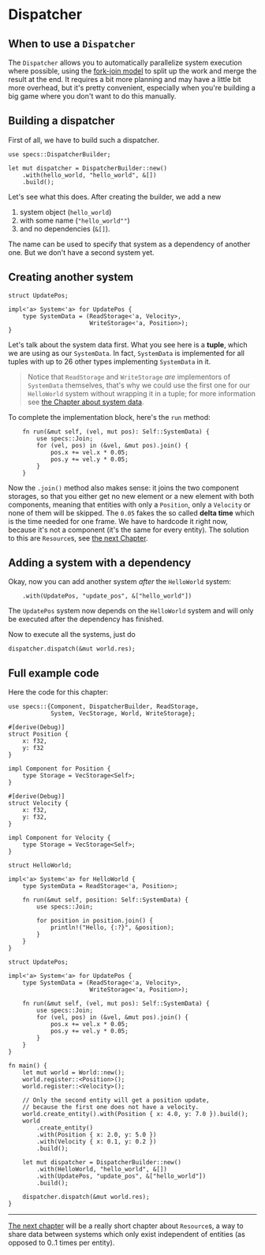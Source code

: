 # Dispatcher

## When to use a `Dispatcher`

The `Dispatcher` allows you to automatically parallelize
system execution where possible, using the [fork-join model][fj] to split up the
work and merge the result at the end. It requires a bit more planning
and may have a little bit more overhead, but it's pretty convenient,
especially when you're building a big game where you don't
want to do this manually.

[fj]: https://en.wikipedia.org/wiki/Fork–join_model

## Building a dispatcher

First of all, we have to build such a dispatcher.

```rust,ignore
use specs::DispatcherBuilder;

let mut dispatcher = DispatcherBuilder::new()
    .with(hello_world, "hello_world", &[])
    .build();
```

Let's see what this does. After creating the builder,
we add a new

1) system object (`hello_world`)
2) with some name (`"hello_world""`)
3) and no dependencies (`&[]`).

The name can be used to specify that system
as a dependency of another one. But we don't have a second
system yet.

## Creating another system

```rust,ignore
struct UpdatePos;

impl<'a> System<'a> for UpdatePos {
    type SystemData = (ReadStorage<'a, Velocity>,
                       WriteStorage<'a, Position>);
}
```

Let's talk about the system data first. What you see here is a **tuple**, which we are using as our `SystemData`.
In fact, `SystemData` is implemented for all tuples with up to 26 other types implementing `SystemData` in it.

> Notice that `ReadStorage` and `WriteStorage` *are* implementors of `SystemData`
  themselves, that's why we could use the first one for our `HelloWorld` system
  without wrapping it in a tuple; for more information see
  [the Chapter about system data][cs].

[cs]: ./06_system_data.html

To complete the implementation block, here's the `run` method:

```rust,ignore
    fn run(&mut self, (vel, mut pos): Self::SystemData) {
        use specs::Join;
        for (vel, pos) in (&vel, &mut pos).join() {
            pos.x += vel.x * 0.05;
            pos.y += vel.y * 0.05;
        }
    }
```

Now the `.join()` method also makes sense: it joins the two component
storages, so that you either get no new element or a new element with
both components, meaning that entities with only a `Position`, only
a `Velocity` or none of them will be skipped. The `0.05` fakes the
so called **delta time** which is the time needed for one frame.
We have to hardcode it right now, because it's not a component (it's the
same for every entity). The solution to this are `Resource`s, see
[the next Chapter][c4].

[c4]: ./04_resources.html

## Adding a system with a dependency

Okay, now you can add another system *after* the `HelloWorld` system:

```rust,ignore
    .with(UpdatePos, "update_pos", &["hello_world"])
```

The `UpdatePos` system now depends on the `HelloWorld` system and will only
be executed after the dependency has finished.

Now to execute all the systems, just do

```rust,ignore
dispatcher.dispatch(&mut world.res);
```

## Full example code

Here the code for this chapter:

```rust,ignore
use specs::{Component, DispatcherBuilder, ReadStorage,
            System, VecStorage, World, WriteStorage};

#[derive(Debug)]
struct Position {
    x: f32,
    y: f32
}

impl Component for Position {
    type Storage = VecStorage<Self>;
}

#[derive(Debug)]
struct Velocity {
    x: f32,
    y: f32,
}

impl Component for Velocity {
    type Storage = VecStorage<Self>;
}

struct HelloWorld;

impl<'a> System<'a> for HelloWorld {
    type SystemData = ReadStorage<'a, Position>;

    fn run(&mut self, position: Self::SystemData) {
        use specs::Join;

        for position in position.join() {
            println!("Hello, {:?}", &position);
        }
    }
}

struct UpdatePos;

impl<'a> System<'a> for UpdatePos {
    type SystemData = (ReadStorage<'a, Velocity>,
                       WriteStorage<'a, Position>);

    fn run(&mut self, (vel, mut pos): Self::SystemData) {
        use specs::Join;
        for (vel, pos) in (&vel, &mut pos).join() {
            pos.x += vel.x * 0.05;
            pos.y += vel.y * 0.05;
        }
    }
}

fn main() {
    let mut world = World::new();
    world.register::<Position>();
    world.register::<Velocity>();

    // Only the second entity will get a position update,
    // because the first one does not have a velocity.
    world.create_entity().with(Position { x: 4.0, y: 7.0 }).build();
    world
        .create_entity()
        .with(Position { x: 2.0, y: 5.0 })
        .with(Velocity { x: 0.1, y: 0.2 })
        .build();

    let mut dispatcher = DispatcherBuilder::new()
        .with(HelloWorld, "hello_world", &[])
        .with(UpdatePos, "update_pos", &["hello_world"])
        .build();

    dispatcher.dispatch(&mut world.res);
}
```

---

[The next chapter][c4] will be a really short chapter about `Resource`s,
a way to share data between systems which only exist independent of
entities (as opposed to 0..1 times per entity).
